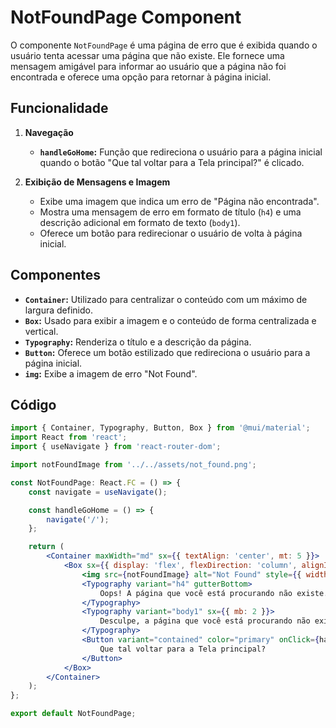 # NotFoundPage Component

O componente `NotFoundPage` é uma página de erro que é exibida quando o usuário tenta acessar uma página que não existe. Ele fornece uma mensagem amigável para informar ao usuário que a página não foi encontrada e oferece uma opção para retornar à página inicial.

## Funcionalidade

1. **Navegação**
   - **`handleGoHome`:** Função que redireciona o usuário para a página inicial quando o botão "Que tal voltar para a Tela principal?" é clicado.

2. **Exibição de Mensagens e Imagem**
   - Exibe uma imagem que indica um erro de "Página não encontrada".
   - Mostra uma mensagem de erro em formato de título (`h4`) e uma descrição adicional em formato de texto (`body1`).
   - Oferece um botão para redirecionar o usuário de volta à página inicial.

## Componentes

- **`Container`:** Utilizado para centralizar o conteúdo com um máximo de largura definido.
- **`Box`:** Usado para exibir a imagem e o conteúdo de forma centralizada e vertical.
- **`Typography`:** Renderiza o título e a descrição da página.
- **`Button`:** Oferece um botão estilizado que redireciona o usuário para a página inicial.
- **`img`:** Exibe a imagem de erro "Not Found".

## Código

```jsx
import { Container, Typography, Button, Box } from '@mui/material';
import React from 'react';
import { useNavigate } from 'react-router-dom';

import notFoundImage from '../../assets/not_found.png'; 

const NotFoundPage: React.FC = () => {
    const navigate = useNavigate();

    const handleGoHome = () => {
        navigate('/');
    };

    return (
        <Container maxWidth="md" sx={{ textAlign: 'center', mt: 5 }}>
            <Box sx={{ display: 'flex', flexDirection: 'column', alignItems: 'center' }}>
                <img src={notFoundImage} alt="Not Found" style={{ width: '100%', maxWidth: '400px', marginBottom: '20px' }} />
                <Typography variant="h4" gutterBottom>
                    Oops! A página que você está procurando não existe.
                </Typography>
                <Typography variant="body1" sx={{ mb: 2 }}>
                    Desculpe, a página que você está procurando não existe ou foi removida.
                </Typography>
                <Button variant="contained" color="primary" onClick={handleGoHome}>
                    Que tal voltar para a Tela principal?
                </Button>
            </Box>
        </Container>
    );
};

export default NotFoundPage;
